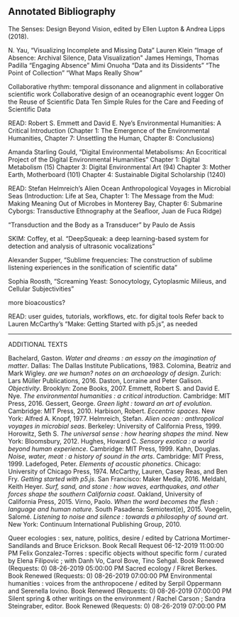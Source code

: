 ## Annotated Bibliography

The Senses: Design Beyond Vision, edited by Ellen Lupton & Andrea Lipps (2018). 

N. Yau, “Visualizing Incomplete and Missing Data” 
Lauren Klein “Image of Absence: Archival Silence, Data Visualization"
James Hemings, Thomas Padilla “Engaging Absence”
Mimi Onuoha “Data and its Dissidents”
“The Point of Collection”
“What Maps Really Show”


Collaborative rhythm: temporal dissonance and alignment in collaborative scientific work
Collaborative design of an oceanographic event logger
On the Reuse of Scientific Data
Ten Simple Rules for the Care and Feeding of Scientific Data

READ: Robert S. Emmett and David E. Nye’s Environmental Humanities: A Critical Introduction (Chapter 1: The Emergence of the Environmental Humanities, Chapter 7: Unsettling the Human, Chapter 8: Conclusions)

Amanda Starling Gould, “Digital Environmental Metabolisms: An Ecocritical Project of the Digital Environmental Humanities”
Chapter 1: Digital Metabolism (15) 
Chapter 3: Digital Environmental Art (94) 
Chapter 3: Mother Earth, Motherboard (101)
Chapter 4: Sustainable Digital Scholarship (1240) 

READ: Stefan Helmreich’s Alien Ocean Anthropological Voyages in Microbial Seas (Introduction: Life at Sea, Chapter 1: The Message from the Mud: Making Meaning Out of Microbes in Monterey Bay, Chapter 6: Submarine Cyborgs: Transductive Ethnography at the Seafloor, Juan de Fuca Ridge)

“Transduction and the Body as a Transducer” by Paulo de Assis

SKIM: Coffey, et al. “DeepSqueak: a deep learning-based system for detection and analysis of ultrasonic vocalizations”

Alexander Supper, “Sublime frequencies: The construction of sublime listening experiences in the sonification of scientific data”

Sophia Roosth, “Screaming Yeast: Sonocytology, Cytoplasmic Milieus, and Cellular Subjectivities”    


more bioacoustics? 

READ: user guides, tutorials, workflows, etc. for digital tools 
        Refer back to Lauren McCarthy’s “Make: Getting Started with p5.js”, as 
needed

---

ADDITIONAL TEXTS

Bachelard, Gaston. *Water and dreams : an essay on the imagination of matter*. Dallas: The Dallas Institute Publications, 1983. 
Colomina, Beatriz and Mark Wigley. *are we human? notes on an archaeology of design*. Zurich: Lars Müller Publications, 2016.
Daston, Lorraine and Peter Galison. *Objectivity*. Brooklyn: Zone Books, 2007.
Emmett, Robert S. and David E. Nye. *The environmental humanities : a critical introduction*. Cambridge: MIT Press, 2016. 
Gessert, George. *Green light : toward an art of evolution*. Cambridge: MIT Press, 2010.
Harbison, Robert. *Eccentric spaces*. New York: Alfred A. Knopf, 1977.
Helmreich, Stefan. *Alien ocean : anthropolical voyages in microbial seas*. Berkeley: University of California Press, 1999.
Horowitz, Seth S. *The universal sense : how hearing shapes the mind*. New York: Bloomsbury, 2012. 
Hughes, Howard C. *Sensory exotica : a world beyond human experience*. Cambridge: MIT Press, 1999.
Kahn, Douglas. *Noise, water, meat : a history of sound in the arts*. Cambridge: MIT Press, 1999. 
Ladefoged, Peter. *Elements of acoustic phonetics*. Chicago: University of Chicago Press, 1974.
McCarthy, Lauren, Casey Reas, and Ben Fry. *Getting started with p5.js*. San Francisco: Maker Media, 2016. 
Meldahl, Keith Heyer. *Surf, sand, and stone : how waves, earthquakes, and other forces shape the southern California coast*. Oakland, University of California Press, 2015.
Virno, Paolo. *When the word becomes the flesh : language and human nature*. South Pasadena: Semiotext(e), 2015.
Voegelin, Salomé. *Listening to noise and silence : towards a philosophy of sound art*. New York: Continuum International Publishing Group, 2010. 


Queer ecologies : sex, nature, politics, desire / edited by Catriona Mortimer-Sandilands and Bruce Erickson. 	Book 	  Recall Request  	06-12-2019 11:00:00 PM 
Felix Gonzalez-Torres : specific objects without specific form / curated by Elena Filipovic ; with Danh Vo, Carol Bove, Tino Sehgal. 	Book 	  Renewed (Requests: 0)  	08-26-2019 05:00:00 PM 
Sacred ecology / Fikret Berkes. 	Book 	  Renewed (Requests: 0)  	08-26-2019 07:00:00 PM 
Environmental humanities : voices from the anthropocene / edited by Serpil Oppermann and Serenella Iovino. 	Book 	  Renewed (Requests: 0)  	08-26-2019 07:00:00 PM 
Silent spring & other writings on the environment / Rachel Carson ; Sandra Steingraber, editor. 	Book 	  Renewed (Requests: 0)  	08-26-2019 07:00:00 PM 
